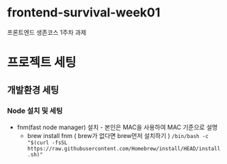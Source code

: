 # frontend-survival-week01

프론트엔드 생존코스 1주차 과제

# 프로젝트 세팅
## 개발환경 세팅
### Node 설치 및 세팅

* fnm(fast node manager) 설치 - 본인은 MAC을 사용하여 MAC 기준으로 설명
  * brew install fnm ( brew가 없다면 brew먼저 설치하기 ) ```/bin/bash -c "$(curl -fsSL https://raw.githubusercontent.com/Homebrew/install/HEAD/install.sh)"```